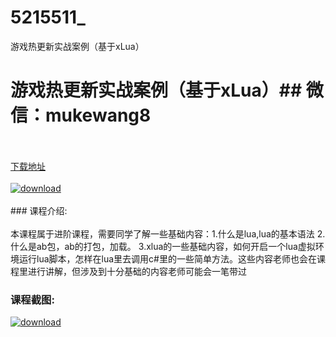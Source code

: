 # 5215511_
游戏热更新实战案例（基于xLua）
# 游戏热更新实战案例（基于xLua）## 微信：mukewang8
<br/></br>[下载地址](http://www.36tz.cn/article/5215511 "下载地址")
<br/></br>[![download](http://36tz.cn/muke_img/2020_10_2-5-300x178.png "下载地址")](http://www.36tz.cn/article/5215511 "下载地址")
<br/></br>### 课程介绍:<br/></br>本课程属于进阶课程，需要同学了解一些基础内容：1.什么是lua,lua的基本语法 2.什么是ab包，ab的打包，加载。 3.xlua的一些基础内容，如何开启一个lua虚拟环境运行lua脚本，怎样在lua里去调用c#里的一些简单方法。这些内容老师也会在课程里进行讲解，但涉及到十分基础的内容老师可能会一笔带过

### 课程截图:
[![download](http://36tz.cn/muke_img/2020_10_1-6.png "下载地址")](http://www.36tz.cn/article/5215511 "下载地址")
